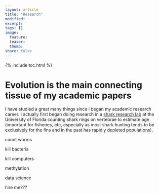 ```yaml
---
layout: article
title: "Research"
modified:
excerpt:
tags: []
image:
  feature:
  teaser:
  thumb:
share: false
---
```



{% include toc.html %}

# Evolution is the main connecting tissue of my academic papers

I have studied a great many things since I began my academic research career. I actually first began doing research in a [shark research lab](https://www.flmnh.ufl.edu/fish/fpsr/) at the University of Florida counting shark rings on vertebrae to estimate age (important for fisheries, etc, especially as most shark hunting tends to be exclusively for the fins and in the past has rapidly depleted populations).

count worms

kill bacteria

kill computers

methylation

data science

hire me???